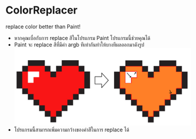 # ColorReplacer
replace color better than Paint!
- หากคุณเบื่อกับการ replace สีในโปรแกรม Paint โปรแกรมนี้ช่วยคุณได้
- Paint จะ replace สีที่มีค่า argb ทีเท่ากันทำให้บางทีผลออกมาดังรูป
![Bad replace](https://github.com/MrYellowSock/ColorReplacer/blob/master/heart.png)
- โปรแกรมนี้สามารถเพิ่มความกว้างของค่าสีในการ replace ได้
